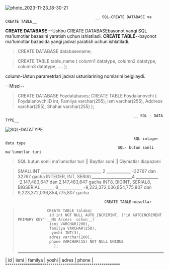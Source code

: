 ![photo_2023-11-23_18-30-21](https://github.com/AsadbekNurmamatov2002/SQL-AND-MYSQL/assets/144318530/4897b6d8-8b6a-45d4-8aed-dd54d232f5ae)

                                            __ SQL-CREATE DATABASE va CREATE TABLE__
 __CREATE DATABASE__ --Ushbu CREATE DATABASEbayonot yangi SQL ma'lumotlar bazasini yaratish uchun ishlatiladi.
 __CREATE TABLE__--bayonot ma'lumotlar bazasida yangi jadval yaratish uchun ishlatiladi.
>CREATE DATABASE databasename;

> CREATE TABLE table_name (
>   column1 datatype, 
>    column2 datatype,
>    column3 datatype,
>   ....
>);

column-Ustun parametrlari jadval ustunlarining nomlarini belgilaydi.

--Misol--
>CREATE DATABASE Foydatabases;
>CREATE TABLE Foydalanovchi (
    FoydalanovchiID int,
    Familya varchar(255),
    Ism varchar(255),
    Address varchar(255),
    Shahar varchar(255)
);


                                                             __ SQL - DATA TYPE__
![SQL-DATATYPE](https://github.com/AsadbekNurmamatov2002/SQL-AND-MYSQL/assets/144318530/d6c42457-5e14-40df-b15e-90dde8f497ef)

                                                             SQL-intager data type 
                                                      SQL- butun sonli ma'lumotlar turi 
                                                                               
>SQL butun sonli ma'lumotlar turi  ||  Baytlar soni || Qiymatlar diapazoni

>SMALLINT  ______________________________ 2 ____________ -32767 dan 32767 gacha
>INTEGER, INT, SERIAL____________________4 ___________ -2,147,483,647 dan 2,147,483,647 gacha
>INT8, BIGINT, SERIAL8, BIGSERIAL_______ 8____________  -9,223,372,036,854,775,807 dan 9,223,372,036,854,775,807 gacha

                                                CREATE TABLE-misollar
                                                
>                  CREATE TABLE talaba(
>                   id int NOT NULL AUTO_INCRIMINT, ("id AUTOINCREMENT PRIMARY KEY"-__MS Access  uchun__)
>                   ismi VARCHAR(200),
>                   familya VARCHAR(250),
>                    yoshi INT(3),
>                   adres varchar(100),
>                   phone VARCHAR(15) NOT NULL UNIQUE
>                     );
>
> ______________________________________________________
|  id   |   ismi  | familya  | yoshi  | adres  |  phone |
""""""""""""""""""""""""""""""""""""""""""""""""""""""""
